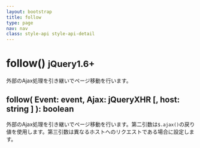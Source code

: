 ```yaml
---
layout: bootstrap
title: follow
type: page
nav: nav
class: style-api style-api-detail
---
```


# follow() <small><span class="label label-primary">jQuery1.6+</span></small>
外部のAjax処理を引き継いでページ移動を行います。

## follow( Event: event, Ajax: jQueryXHR [, host: string ] ): boolean
外部のAjax処理を引き継いでページ移動を行います。第二引数は`$.ajax()`の戻り値を使用します。第三引数は異なるホストへのリクエストである場合に設定します。
